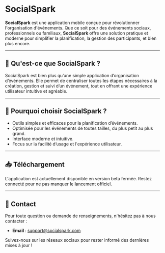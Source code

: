# SocialSpark

**SocialSpark** est une application mobile conçue pour révolutionner l'organisation d'événements. Que ce soit pour des événements sociaux, professionnels ou familiaux, **SocialSpark** offre une solution pratique et moderne pour simplifier la planification, la gestion des participants, et bien plus encore.

---

## 📲 Qu'est-ce que SocialSpark ?

SocialSpark est bien plus qu’une simple application d’organisation d’événements. Elle permet de centraliser toutes les étapes nécessaires à la création, gestion et suivi d’un événement, tout en offrant une expérience utilisateur intuitive et agréable.

---

## 🚀 Pourquoi choisir SocialSpark ?

- Outils simples et efficaces pour la planification d’événements.
- Optimisée pour les événements de toutes tailles, du plus petit au plus grand.
- Interface moderne et intuitive.
- Focus sur la facilité d’usage et l'expérience utilisateur.

---

## 📥 Téléchargement

L'application est actuellement disponible en version beta fermée. Restez connecté pour ne pas manquer le lancement officiel.

---

## 👥 Contact

Pour toute question ou demande de renseignements, n'hésitez pas à nous contacter :

- **Email** : support@socialspark.com
  
Suivez-nous sur les réseaux sociaux pour rester informé des dernières mises à jour !
